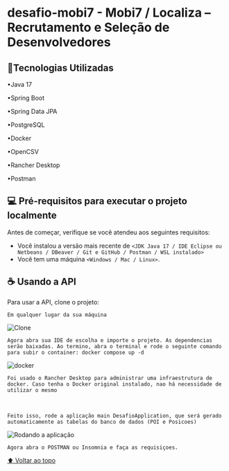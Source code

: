 # desafio-mobi7 - Mobi7 / Localiza – Recrutamento e Seleção de Desenvolvedores

## 🚀Tecnologias Utilizadas
<p>•Java 17</p>
<p>•Spring Boot</p>
<p>•Spring Data JPA</p>
<p>•PostgreSQL</p>
<p>•Docker</p>
<p>•OpenCSV</p>
<p>•Rancher Desktop</p>
<p>•Postman</p>

## 💻 Pré-requisitos para executar o projeto localmente

Antes de começar, verifique se você atendeu aos seguintes requisitos:
<!---Estes são apenas requisitos de exemplo. Adicionar, duplicar ou remover conforme necessário--->
* Você instalou a versão mais recente de `<JDK Java 17 / IDE Eclipse ou Netbeans / DBeaver / Git e GitHub / Postman / WSL instalado>`
* Você tem uma máquina `<Windows / Mac / Linux>`.

## ☕ Usando a API

Para usar a API, clone o projeto:

```
Em qualquer lugar da sua máquina
```
<img src="https://i.imgur.com/EhfZP62.png" alt="Clone">


```
Agora abra sua IDE de escolha e importe o projeto. As dependencias serão baixadas. Ao termino, abra o terminal e rode o seguinte comando para subir o container: docker compose up -d
```

<img src="https://i.imgur.com/qtziBWv.png" alt="docker">

```
Foi usado o Rancher Desktop para administrar uma infraestrutura de docker. Caso tenha o Docker original instalado, nao há necessidade de utilizar o mesmo
```
<br>

```
Feito isso, rode a aplicação main DesafioApplication, que será gerado automaticamente as tabelas do banco de dados (POI e Posicoes)
```
<img src="https://i.imgur.com/cA1LDBm.png" alt="Rodando a aplicação">

```
Agora abra o POSTMAN ou Insomnia e faça as requisiçoes.
```

[⬆ Voltar ao topo](#nome-do-projeto)<br>
